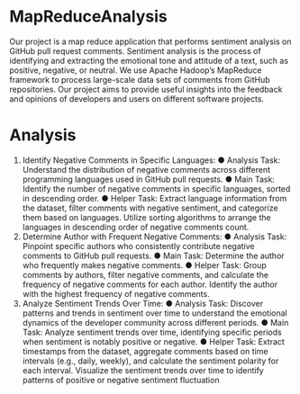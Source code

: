 # MapReduceAnalysis

Our project is a map reduce application that performs sentiment analysis on GitHub pull request comments. Sentiment analysis is the process of identifying and extracting the emotional tone and attitude of a text, such as positive, negative, or neutral. We use Apache Hadoop’s MapReduce framework to process large-scale data sets of comments from GitHub repositories. Our project aims to provide useful insights into the feedback and opinions of developers and users on different software projects.

# Analysis
1. Identify Negative Comments in Specific Languages:
  ● Analysis Task: Understand the distribution of negative comments across different programming languages used in GitHub pull requests.
  ● Main Task: Identify the number of negative comments in specific languages, sorted in descending order.
  ● Helper Task: Extract language information from the dataset, filter comments with negative sentiment, and categorize them based on languages. Utilize sorting algorithms to     arrange the languages in descending order of negative comments count.  
2. Determine Author with Frequent Negative Comments:
  ● Analysis Task: Pinpoint specific authors who consistently contribute negative comments to GitHub pull requests.
  ● Main Task: Determine the author who frequently makes negative comments.
  ● Helper Task: Group comments by authors, filter negative comments, and calculate the frequency of negative comments for each author. Identify the author with the highest   frequency of negative comments.
3. Analyze Sentiment Trends Over Time:
  ● Analysis Task: Discover patterns and trends in sentiment over time to understand the emotional dynamics of the developer community across different periods.
  ● Main Task: Analyze sentiment trends over time, identifying specific periods when sentiment is notably positive or negative.
  ● Helper Task: Extract timestamps from the dataset, aggregate comments based on time intervals (e.g., daily, weekly), and calculate the sentiment polarity for each
  interval. Visualize the sentiment trends over time to identify patterns of positive or negative sentiment fluctuation
